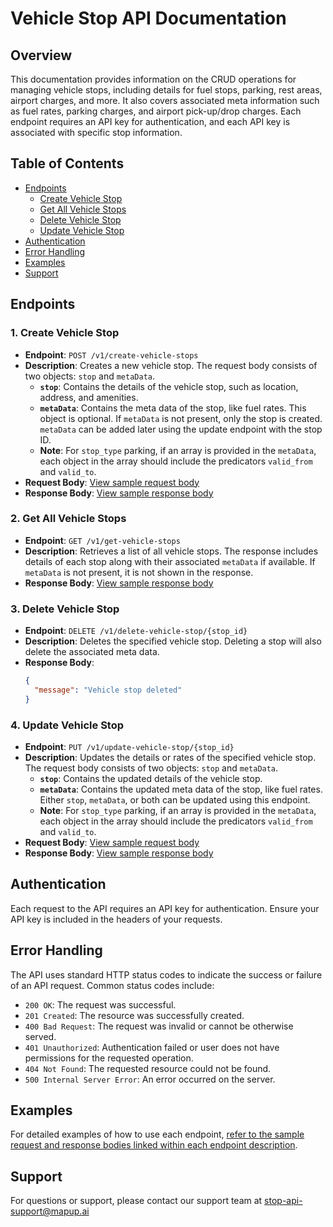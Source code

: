 # Vehicle Stop API Documentation

## Overview

This documentation provides information on the CRUD operations for managing vehicle stops, including details for fuel stops, parking, rest areas, airport charges, and more. It also covers associated meta information such as fuel rates, parking charges, and airport pick-up/drop charges. Each endpoint requires an API key for authentication, and each API key is associated with specific stop information.

## Table of Contents

- [Endpoints](#endpoints)
  - [Create Vehicle Stop](#1-create-vehicle-stop)
  - [Get All Vehicle Stops](#2-get-all-vehicle-stops)
  - [Delete Vehicle Stop](#3-delete-vehicle-stop)
  - [Update Vehicle Stop](#4-update-vehicle-stop)
- [Authentication](#authentication)
- [Error Handling](#error-handling)
- [Examples](#examples)
- [Support](#support)

## Endpoints

### 1. Create Vehicle Stop

- **Endpoint**: `POST /v1/create-vehicle-stops`
- **Description**: Creates a new vehicle stop. The request body consists of two objects: `stop` and `metaData`.
  - **`stop`**: Contains the details of the vehicle stop, such as location, address, and amenities.
  - **`metaData`**: Contains the meta data of the stop, like fuel rates. This object is optional. If `metaData` is not present, only the stop is created. `metaData` can be added later using the update endpoint with the stop ID.
  - **Note**: For `stop_type` parking, if an array is provided in the `metaData`, each object in the array should include the predicators `valid_from` and `valid_to`.
- **Request Body**: [View sample request body](./api-request-samples/create-vehicle-stops)
- **Response Body**: [View sample response body](./api-request-samples/create-vehicle-stops)

### 2. Get All Vehicle Stops

- **Endpoint**: `GET /v1/get-vehicle-stops`
- **Description**: Retrieves a list of all vehicle stops. The response includes details of each stop along with their associated `metaData` if available. If `metaData` is not present, it is not shown in the response.
- **Response Body**: [View sample response body](./api-request-samples/get-vehicle-stops)

### 3. Delete Vehicle Stop

- **Endpoint**: `DELETE /v1/delete-vehicle-stop/{stop_id}`
- **Description**: Deletes the specified vehicle stop. Deleting a stop will also delete the associated meta data.
- **Response Body**:
  ```json
  {
    "message": "Vehicle stop deleted"
  }
  ```

### 4. Update Vehicle Stop

- **Endpoint**: `PUT /v1/update-vehicle-stop/{stop_id}`
- **Description**: Updates the details or rates of the specified vehicle stop. The request body consists of two objects: `stop` and `metaData`.
  - **`stop`**: Contains the updated details of the vehicle stop.
  - **`metaData`**: Contains the updated meta data of the stop, like fuel rates. Either `stop`, `metaData`, or both can be updated using this endpoint.
  - **Note**: For `stop_type` parking, if an array is provided in the `metaData`, each object in the array should include the predicators `valid_from` and `valid_to`.
- **Request Body**: [View sample request body](./api-request-samples/update-vehicle-stop)
- **Response Body**: [View sample response body](./api-request-samples/update-vehicle-stop)

## Authentication

Each request to the API requires an API key for authentication. Ensure your API key is included in the headers of your requests.

## Error Handling

The API uses standard HTTP status codes to indicate the success or failure of an API request. Common status codes include:

- `200 OK`: The request was successful.
- `201 Created`: The resource was successfully created.
- `400 Bad Request`: The request was invalid or cannot be otherwise served.
- `401 Unauthorized`: Authentication failed or user does not have permissions for the requested operation.
- `404 Not Found`: The requested resource could not be found.
- `500 Internal Server Error`: An error occurred on the server.

## Examples

For detailed examples of how to use each endpoint, [refer to the sample request and response bodies linked within each endpoint description](./api-request-samples).

## Support

For questions or support, please contact our support team at stop-api-support@mapup.ai
